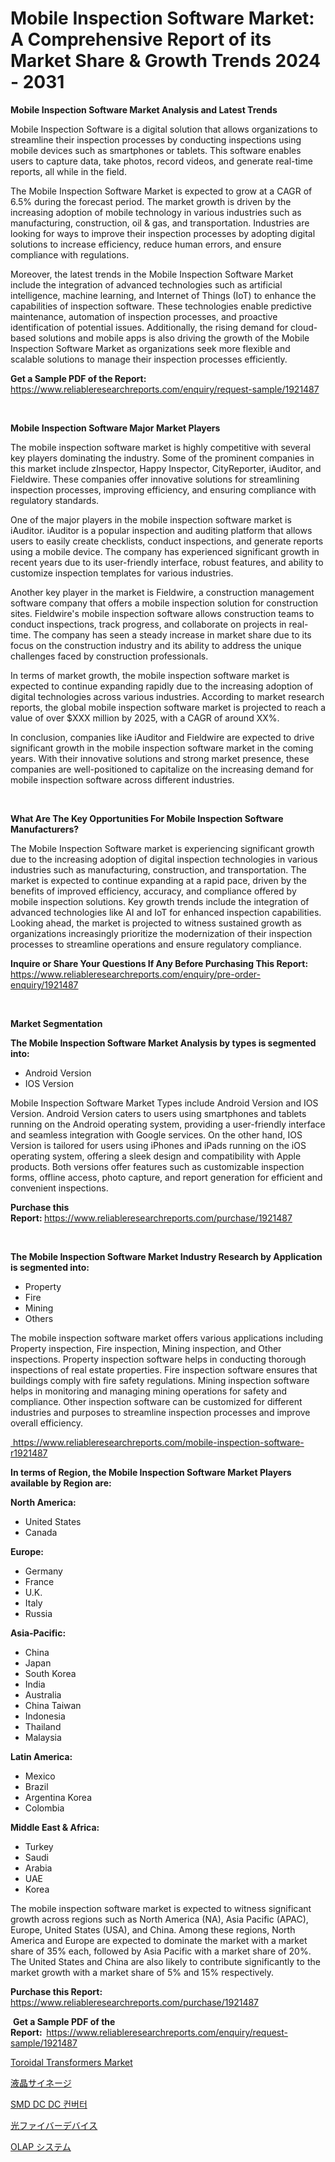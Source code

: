 <p><h1>Mobile Inspection Software Market: A Comprehensive Report of its Market Share & Growth Trends 2024 - 2031</h1></p><p><strong>Mobile Inspection Software Market Analysis and Latest Trends</strong></p>
<p><p>Mobile Inspection Software is a digital solution that allows organizations to streamline their inspection processes by conducting inspections using mobile devices such as smartphones or tablets. This software enables users to capture data, take photos, record videos, and generate real-time reports, all while in the field.</p><p>The Mobile Inspection Software Market is expected to grow at a CAGR of 6.5% during the forecast period. The market growth is driven by the increasing adoption of mobile technology in various industries such as manufacturing, construction, oil & gas, and transportation. Industries are looking for ways to improve their inspection processes by adopting digital solutions to increase efficiency, reduce human errors, and ensure compliance with regulations.</p><p>Moreover, the latest trends in the Mobile Inspection Software Market include the integration of advanced technologies such as artificial intelligence, machine learning, and Internet of Things (IoT) to enhance the capabilities of inspection software. These technologies enable predictive maintenance, automation of inspection processes, and proactive identification of potential issues. Additionally, the rising demand for cloud-based solutions and mobile apps is also driving the growth of the Mobile Inspection Software Market as organizations seek more flexible and scalable solutions to manage their inspection processes efficiently.</p></p>
<p><strong>Get a Sample PDF of the Report:&nbsp;</strong> <a href="https://www.reliableresearchreports.com/enquiry/request-sample/1921487">https://www.reliableresearchreports.com/enquiry/request-sample/1921487</a></p>
<p>&nbsp;</p>
<p><strong>Mobile Inspection Software Major Market Players</strong></p>
<p><p>The mobile inspection software market is highly competitive with several key players dominating the industry. Some of the prominent companies in this market include zInspector, Happy Inspector, CityReporter, iAuditor, and Fieldwire. These companies offer innovative solutions for streamlining inspection processes, improving efficiency, and ensuring compliance with regulatory standards.</p><p>One of the major players in the mobile inspection software market is iAuditor. iAuditor is a popular inspection and auditing platform that allows users to easily create checklists, conduct inspections, and generate reports using a mobile device. The company has experienced significant growth in recent years due to its user-friendly interface, robust features, and ability to customize inspection templates for various industries.</p><p>Another key player in the market is Fieldwire, a construction management software company that offers a mobile inspection solution for construction sites. Fieldwire's mobile inspection software allows construction teams to conduct inspections, track progress, and collaborate on projects in real-time. The company has seen a steady increase in market share due to its focus on the construction industry and its ability to address the unique challenges faced by construction professionals.</p><p>In terms of market growth, the mobile inspection software market is expected to continue expanding rapidly due to the increasing adoption of digital technologies across various industries. According to market research reports, the global mobile inspection software market is projected to reach a value of over $XXX million by 2025, with a CAGR of around XX%.</p><p>In conclusion, companies like iAuditor and Fieldwire are expected to drive significant growth in the mobile inspection software market in the coming years. With their innovative solutions and strong market presence, these companies are well-positioned to capitalize on the increasing demand for mobile inspection software across different industries.</p></p>
<p>&nbsp;</p>
<p><strong>What Are The Key Opportunities For Mobile Inspection Software Manufacturers?</strong></p>
<p><p>The Mobile Inspection Software market is experiencing significant growth due to the increasing adoption of digital inspection technologies in various industries such as manufacturing, construction, and transportation. The market is expected to continue expanding at a rapid pace, driven by the benefits of improved efficiency, accuracy, and compliance offered by mobile inspection solutions. Key growth trends include the integration of advanced technologies like AI and IoT for enhanced inspection capabilities. Looking ahead, the market is projected to witness sustained growth as organizations increasingly prioritize the modernization of their inspection processes to streamline operations and ensure regulatory compliance.</p></p>
<p><strong>Inquire or Share Your Questions If Any Before Purchasing This Report:</strong> <a href="https://www.reliableresearchreports.com/enquiry/pre-order-enquiry/1921487">https://www.reliableresearchreports.com/enquiry/pre-order-enquiry/1921487</a></p>
<p>&nbsp;</p>
<p><strong>Market Segmentation</strong></p>
<p><strong>The Mobile Inspection Software Market Analysis by types is segmented into:</strong></p>
<p><ul><li>Android Version</li><li>IOS Version</li></ul></p>
<p><p>Mobile Inspection Software Market Types include Android Version and IOS Version. Android Version caters to users using smartphones and tablets running on the Android operating system, providing a user-friendly interface and seamless integration with Google services. On the other hand, IOS Version is tailored for users using iPhones and iPads running on the iOS operating system, offering a sleek design and compatibility with Apple products. Both versions offer features such as customizable inspection forms, offline access, photo capture, and report generation for efficient and convenient inspections.</p></p>
<p><strong>Purchase this Report:&nbsp;</strong><a href="https://www.reliableresearchreports.com/purchase/1921487">https://www.reliableresearchreports.com/purchase/1921487</a></p>
<p>&nbsp;</p>
<p><strong>The Mobile Inspection Software Market Industry Research by Application is segmented into:</strong></p>
<p><ul><li>Property</li><li>Fire</li><li>Mining</li><li>Others</li></ul></p>
<p><p>The mobile inspection software market offers various applications including Property inspection, Fire inspection, Mining inspection, and Other inspections. Property inspection software helps in conducting thorough inspections of real estate properties. Fire inspection software ensures that buildings comply with fire safety regulations. Mining inspection software helps in monitoring and managing mining operations for safety and compliance. Other inspection software can be customized for different industries and purposes to streamline inspection processes and improve overall efficiency.</p></p>
<p><a href="https://www.reliableresearchreports.com/mobile-inspection-software-r1921487">&nbsp;https://www.reliableresearchreports.com/mobile-inspection-software-r1921487</a></p>
<p><strong>In terms of Region, the Mobile Inspection Software Market Players available by Region are:</strong></p>
<p>
    <p> <strong> North America: </strong>
        <ul>
            <li>United States</li>
            <li>Canada</li>
        </ul>
        </p> 
    <p> <strong> Europe: </strong>
        <ul>
            <li>Germany</li>
            <li>France</li>
            <li>U.K.</li>
            <li>Italy</li>
            <li>Russia</li>
        </ul>
        </p> 
    <p> <strong> Asia-Pacific: </strong>
        <ul>
            <li>China</li>
            <li>Japan</li>
            <li>South Korea</li>
            <li>India</li>
            <li>Australia</li>
            <li>China Taiwan</li>
            <li>Indonesia</li>
            <li>Thailand</li>
            <li>Malaysia</li>
        </ul>
        </p> 
    <p> <strong> Latin America: </strong>
        <ul>
            <li>Mexico</li>
            <li>Brazil</li>
            <li>Argentina Korea</li>
            <li>Colombia</li>
        </ul>
        </p> 
    <p> <strong> Middle East & Africa: </strong>
        <ul>
            <li>Turkey</li>
            <li>Saudi</li>
            <li>Arabia</li>
            <li>UAE</li>
            <li>Korea</li>
        </ul>
    </p>
    </p>
<p><p>The mobile inspection software market is expected to witness significant growth across regions such as North America (NA), Asia Pacific (APAC), Europe, United States (USA), and China. Among these regions, North America and Europe are expected to dominate the market with a market share of 35% each, followed by Asia Pacific with a market share of 20%. The United States and China are also likely to contribute significantly to the market growth with a market share of 5% and 15% respectively.</p></p>
<p><strong>Purchase this Report: </strong><a href="https://www.reliableresearchreports.com/purchase/1921487">https://www.reliableresearchreports.com/purchase/1921487</a></p>
<p>&nbsp;<strong>Get a Sample PDF of the Report:&nbsp;&nbsp;</strong><a href="https://www.reliableresearchreports.com/enquiry/request-sample/1921487">https://www.reliableresearchreports.com/enquiry/request-sample/1921487</a></p>
<p><strong></strong></p>
<p><p><a href="https://www.linkedin.com/pulse/toroidal-transformers-market-trends-forecast-competitive-4f6ae?trackingId=QQJBOzL8%2FXCuRvds2YFA3g%3D%3D">Toroidal Transformers Market</a></p><p><a href="https://medium.com/@jordymiller39/lcd%E3%82%B5%E3%82%A4%E3%83%8D%E3%83%BC%E3%82%B8%E5%B8%82%E5%A0%B4%E3%81%AF%E5%B8%82%E5%A0%B4%E3%82%B7%E3%82%A7%E3%82%A2-%E5%B8%82%E5%A0%B4%E3%83%88%E3%83%AC%E3%83%B3%E3%83%89-%E5%B8%82%E5%A0%B4%E6%88%90%E9%95%B7%E3%81%AB%E9%96%A2%E3%81%99%E3%82%8B%E6%83%85%E5%A0%B1%E3%82%92%E6%8F%90%E4%BE%9B%E3%81%97%E3%81%BE%E3%81%99-340e4bd22b09">液晶サイネージ</a></p><p><a href="https://medium.com/@jewelmohr02/smd-dc-dc-%EC%BB%A8%EB%B2%84%ED%84%B0-%EC%8B%9C%EC%9E%A5-%EA%B7%9C%EB%AA%A8-cagr-%ED%8A%B8%EB%A0%8C%EB%93%9C-2024-2030%EB%85%84-28dc685d34a4">SMD DC DC 컨버터</a></p><p><a href="https://github.com/bevdtkn4419963/Market-Research-Report-List-2/blob/main/347620722312.md">光ファイバーデバイス</a></p><p><a href="https://medium.com/@mad.jake/olap%E3%82%B7%E3%82%B9%E3%83%86%E3%83%A0%E5%B8%82%E5%A0%B4-2031%E5%B9%B4%E3%81%BE%E3%81%A7%E3%81%AE%E3%83%88%E3%83%AC%E3%83%B3%E3%83%89-%E4%BA%88%E6%B8%AC-%E7%AB%B6%E4%BA%89%E5%88%86%E6%9E%90-62f95fa90a0c">OLAP システム</a></p></p>